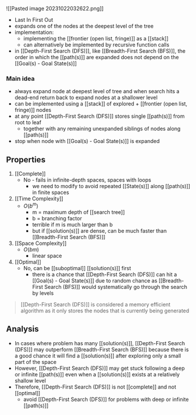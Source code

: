![[Pasted image 20231022032622.png]]
- Last In First Out
- expands one of the nodes at the deepest level of the tree
- implementation:
    - implementing the [[frontier (open list, fringe)]] as a [[stack]]
    - can alternatively be implemented by recursive function calls
- in [[Depth-First Search (DFS)]], like [[Breadth-First Search (BFS)]], the order in which the [[path(s)]] are expanded does not depend on the [[Goal(s) - Goal State(s)]]

### Main idea
- always expand node at deepest level of tree and when search hits a dead-end return back to expand nodes at a shallower level
- can be implemented using a [[stack]] of explored + [[frontier (open list, fringe)]] nodes
- at any point [[Depth-First Search (DFS)]] stores single [[path(s)]] from root to leaf
    - together with any remaining unexpanded siblings of nodes along [[path(s)]]
- stop when node with [[Goal(s) - Goal State(s)]] is expanded

## Properties
1. [[Complete]]
    - No - fails in infinite-depth spaces, spaces with loops
        - we need to modify to avoid repeated [[State(s)]] along [[path(s)]] in finite spaces
2. [[Time Complexity]]
    - $O(b^m)$
	    - m = maximum depth of [[search tree]]
	    - b = branching factor
        - terrible if m is much larger than b
        - but if [[solution(s)]] are dense, can be much faster than [[Breadth-First Search (BFS)]]
3. [[Space Complexity]]
    - $O(bm)$
	    - linear space
4. [[Optimal]]
    - No, can be [[suboptimal]] [[solution(s)]] first
	    - there is a chance that [[Depth-First Search (DFS)]] can hit a [[Goal(s) - Goal State(s)]] due to random chance as [[Breadth-First Search (BFS)]] would systematically go through the search by levels

>[[Depth-First Search (DFS)]] is considered a memory efficient algorithm as it only stores the nodes that is currently being generated

## Analysis
- In cases where problem has many [[solution(s)]], [[Depth-First Search (DFS)]] may outperform [[Breadth-First Search (BFS)]] because there is a good chance it will find a [[solution(s)]] after exploring only a small part of the space
- However, [[Depth-First Search (DFS)]] may get stuck following a deep or infinite [[path(s)]] even when a [[solution(s)]] exists at a relatively shallow level
- Therefore, [[Depth-First Search (DFS)]] is not [[complete]] and not [[optimal]]
    - avoid [[Depth-First Search (DFS)]] for problems with deep or infinite [[path(s)]]